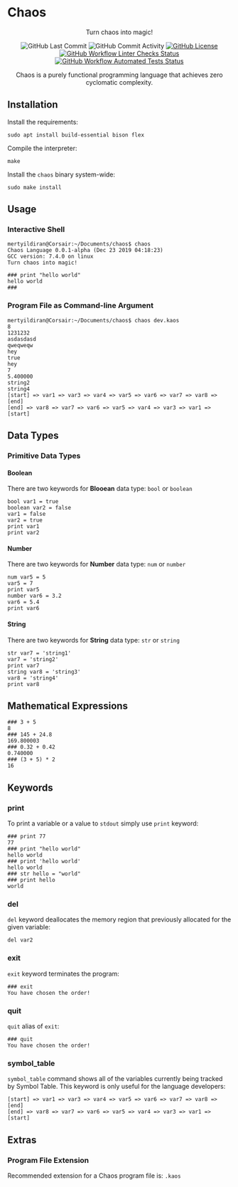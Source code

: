 # Chaos

<p align="center">
    Turn chaos into magic!
</p>
<p align="center">
    <img alt="GitHub Last Commit" src="https://img.shields.io/github/last-commit/chaos-lang/chaos?logo=GitHub&style=flat-square">
    <img alt="GitHub Commit Activity" src="https://img.shields.io/github/commit-activity/m/chaos-lang/chaos?logo=GitHub&style=flat-square">
    <a href="https://github.com/chaos-lang/chaos/blob/master/LICENSE">
        <img alt="GitHub License" src="https://img.shields.io/github/license/chaos-lang/chaos?logo=GitHub&style=flat-square">
    </a>
    <a href="https://github.com/chaos-lang/chaos/actions?query=workflow%3A%22Linter+Checks%22">
        <img alt="GitHub Workflow Linter Checks Status" src="https://img.shields.io/github/workflow/status/chaos-lang/chaos/Linter%20Checks?logo=GitHub&label=linter%20checks&style=flat-square">
    </a>
    <a href="https://github.com/chaos-lang/chaos/actions?query=workflow%3A%22Automated+Tests%22">
        <img alt="GitHub Workflow Automated Tests Status" src="https://img.shields.io/github/workflow/status/chaos-lang/chaos/Automated%20Tests?logo=GitHub&label=automated%20tests&style=flat-square">
    </a>
</p>
<p align="center">
    Chaos is a purely functional programming language that achieves zero cyclomatic complexity.
</p>

## Installation

Install the requirements:

```
sudo apt install build-essential bison flex
```

Compile the interpreter:

```
make
```

Install the `chaos` binary system-wide:

```
sudo make install
```

## Usage

### Interactive Shell

```
mertyildiran@Corsair:~/Documents/chaos$ chaos
Chaos Language 0.0.1-alpha (Dec 23 2019 04:18:23)
GCC version: 7.4.0 on linux
Turn chaos into magic!

### print "hello world"
hello world
### 
```

### Program File as Command-line Argument

```
mertyildiran@Corsair:~/Documents/chaos$ chaos dev.kaos
8
1231232
asdasdasd
qweqweqw
hey
true
hey
7
5.400000
string2
string4
[start] => var1 => var3 => var4 => var5 => var6 => var7 => var8 => [end]
[end] => var8 => var7 => var6 => var5 => var4 => var3 => var1 => [start]
```

## Data Types

### Primitive Data Types

#### Boolean

There are two keywords for **Blooean** data type: `bool` or `boolean`

```
bool var1 = true
boolean var2 = false
var1 = false
var2 = true
print var1
print var2
```

#### Number

There are two keywords for **Number** data type: `num` or `number`

```
num var5 = 5
var5 = 7
print var5
number var6 = 3.2
var6 = 5.4
print var6
```

#### String

There are two keywords for **String** data type: `str` or `string`

```
str var7 = 'string1'
var7 = 'string2'
print var7
string var8 = 'string3'
var8 = 'string4'
print var8
```

## Mathematical Expressions

```
### 3 + 5
8
### 145 + 24.8
169.800003
### 0.32 + 0.42
0.740000
### (3 + 5) * 2
16
```

## Keywords

### print

To print a variable or a value to `stdout` simply use `print` keyword:

```
### print 77
77
### print "hello world"
hello world
### print 'hello world'
hello world
### str hello = "world"
### print hello
world
```

### del

`del` keyword deallocates the memory region that previously allocated for the given variable:

```
del var2
```

### exit

`exit` keyword terminates the program:

```
### exit
You have chosen the order!
```

### quit

`quit` alias of `exit`:

```
### quit
You have chosen the order!
```

### symbol_table

`symbol_table` command shows all of the variables currently being tracked by Symbol Table.
This keyword is only useful for the language developers:

```
[start] => var1 => var3 => var4 => var5 => var6 => var7 => var8 => [end]
[end] => var8 => var7 => var6 => var5 => var4 => var3 => var1 => [start]
```

## Extras

### Program File Extension

Recommended extension for a Chaos program file is: `.kaos`
